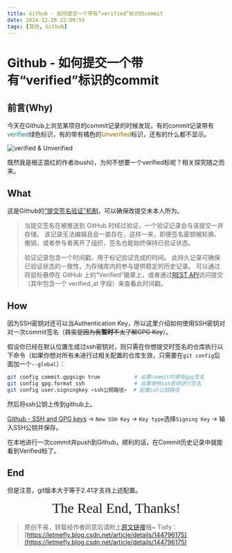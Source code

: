 ```yaml
---
title: Github - 如何提交一个带有“verified”标识的commit
date: 2024-12-28 22:09:55
tags: [其他, Github]
---
```


# Github - 如何提交一个带有“verified”标识的commit

## 前言(Why)

今天在Github上浏览某项目的commit记录的时候发现，有的commit记录带有<font color="#1a7f7c">verified</font>绿色标识，有的带有橘色的<font color="#9a6700">Unverified</font>标识，还有的什么都不显示。

![verified & Unverified](https://cors.letmefly.xyz/https://i-blog.csdnimg.cn/direct/3837fcd7967946978991bd06d7315762.png)

既然我是根正苗红的作者(bushi)，为何不想要一个verified标呢？相关探究随之而来。

## What

这是Github的[“提交签名验证”机制](https://docs.github.com/zh/authentication/managing-commit-signature-verification/about-commit-signature-verification)，可以确保改提交未本人所为。

> 当提交签名在被推送到 GitHub 时经过验证，一个验证记录会与该提交一并存储。 该记录无法编辑且会一直存在，这样一来，即便签名密钥被轮换、撤销，或者参与者离开了组织，签名也能始终保持已验证状态。
> 
> 验证记录包含一个时间戳，用于标记验证完成的时间。 此持久记录可确保已验证状态的一致性，为存储库内的参与提供稳定的历史记录。 可以通过将鼠标悬停在 GitHub 上的“Verified”徽章上，或者通过[REST API](https://docs.github.com/zh/rest/commits/commits)访问提交（其中包含一个 verified_at 字段）来查看此时间戳。

## How

因为SSH密钥对还可以当<span title="验证身份用">Authentication Key</span>，所以这里介绍如何使用SSH密钥对对一次commit签名（~~其实是因为我**暂时**不太了解GPG Key~~）。

假设你已经在默认位置生成过ssh密钥对，则只需在你想提交时签名的仓库执行以下命令（如果你想对所有未进行过相关配置的仓库生效，只需要在`git config`后面加一个`--global`）：

```bash
git config commit.gpgsign true           # 设置commit时使用gpg签名
git config gpg.format ssh                # 设置使用ssh密钥进行签名
git config user.signingkey <ssh公钥路径>  # 配置ssh公钥路径
```

然后将ssh公钥上传到github上。

[Github - SSH and GPG keys](https://github.com/settings/keys) -> `New SSH Key` -> `Key type`选择`Signing Key` -> 输入SSH公钥并保存。

在本地进行一次commit并push到Github，顺利的话，在Commit历史记录中就能看到Verified标了。

## End

但是注意，git版本大于等于2.41才支持上述配置。

<center><font size="6px" face="Ink Free">The Real End, Thanks!</font></center>

> 原创不易，转载经作者同意后请附上[原文链接](https://blog.letmefly.xyz/2024/12/28/Other-Github-How2Make1VerifiedCommit/)哦~
> Tisfy：[https://letmefly.blog.csdn.net/article/details/144796175](https://letmefly.blog.csdn.net/article/details/144796175)

